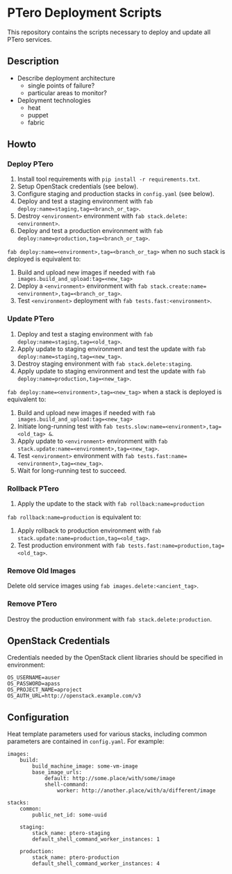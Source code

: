 # PTero Deployment Scripts
This repository contains the scripts necessary to deploy and update all PTero
services.

## Description
- Describe deployment architecture
    - single points of failure?
    - particular areas to monitor?
- Deployment technologies
    - heat
    - puppet
    - fabric

## Howto

### Deploy PTero
1. Install tool requirements with `pip install -r requirements.txt`.
2. Setup OpenStack credentials (see below).
3. Configure staging and production stacks in `config.yaml`
   (see below).
4. Deploy and test a staging environment with
   `fab deploy:name=staging,tag=<branch_or_tag>`.
5. Destroy `<environment>` environment with `fab stack.delete:<environment>`.
6. Deploy and test a production environment with
   `fab deploy:name=production,tag=<branch_or_tag>`.

`fab deploy:name=<environment>,tag=<branch_or_tag>` when no such stack is
deployed is equivalent to:

1. Build and upload new images if needed with
   `fab images.build_and_upload:tag=<new_tag>`
2. Deploy a `<environment>` environment with
   `fab stack.create:name=<environment>,tag=<branch_or_tag>`.
3. Test `<environment>` deployment with `fab tests.fast:<environment>`.

### Update PTero
1. Deploy and test a staging environment with
   `fab deploy:name=staging,tag=<old_tag>`.
2. Apply update to staging environment and test the update with
   `fab deploy:name=staging,tag=<new_tag>`.
3. Destroy staging environment with `fab stack.delete:staging`.
4. Apply update to staging environment and test the update with
   `fab deploy:name=production,tag=<new_tag>`.

`fab deploy:name=<environment>,tag=<new_tag>` when a stack is deployed is
equivalent to:

1. Build and upload new images if needed with
   `fab images.build_and_upload:tag=<new_tag>`
2. Initiate long-running test with
   `fab tests.slow:name=<environment>,tag=<old_tag> &`.
3. Apply update to `<environment>` environment with
   `fab stack.update:name=<environment>,tag=<new_tag>`.
4. Test `<environment>` environment with
    `fab tests.fast:name=<environment>,tag=<new_tag>`.
5. Wait for long-running test to succeed.

### Rollback PTero
1. Apply the update to the stack with
   `fab rollback:name=production`

`fab rollback:name=production` is equivalent to:

1. Apply rollback to production environment with
   `fab stack.update:name=production,tag=<old_tag>`.
2. Test production environment with
   `fab tests.fast:name=production,tag=<old_tag>`.

### Remove Old Images
Delete old service images using `fab images.delete:<ancient_tag>`.

### Remove PTero
Destroy the production environment with `fab stack.delete:production`.


## OpenStack Credentials
Credentials needed by the OpenStack client libraries should be specified in
environment:

    OS_USERNAME=auser
    OS_PASSWORD=apass
    OS_PROJECT_NAME=aproject
    OS_AUTH_URL=http://openstack.example.com/v3


## Configuration
Heat template parameters used for various stacks, including common
parameters are contained in `config.yaml`.  For example:

    images:
        build:
            build_machine_image: some-vm-image
            base_image_urls:
                default: http://some.place/with/some/image
                shell-command:
                    worker: http://another.place/with/a/different/image

    stacks:
        common:
            public_net_id: some-uuid

        staging:
            stack_name: ptero-staging
            default_shell_command_worker_instances: 1

        production:
            stack_name: ptero-production
            default_shell_command_worker_instances: 4
